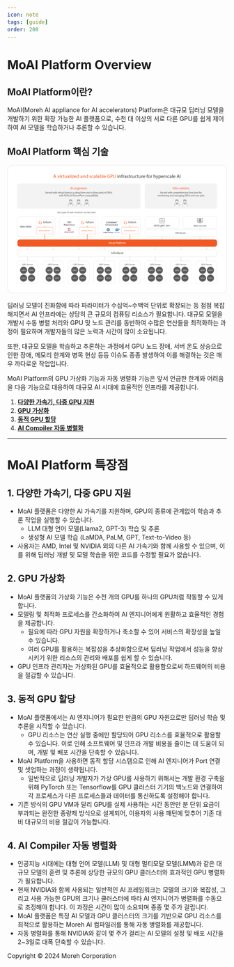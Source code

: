 ```yaml
---
icon: note
tags: [guide]
order: 200
---
```


# MoAI Platform Overview

## MoAI Platform이란?

MoAI(Moreh AI appliance for AI accelerators) Platform은 대규모 딥러닝 모델을 개발하기 위한 확장 가능한 AI 플랫폼으로, 수천 대 이상의 서로 다른 GPU를 쉽게 제어하여 AI 모델을 학습하거나 추론할 수 있습니다.

## MoAI Platform 핵심 기술

![](./img/overview_0111.png)



딥러닝 모델이 진화함에 따라 파라미터가 수십억~수백억 단위로 확장되는 등 점점 복잡해지면서 AI 인프라에는 상당히 큰 규모의 컴퓨팅 리소스가 필요합니다. 대규모 모델을 개발시 수동 병렬 처리와 GPU 및 노드 관리를 동반하여 수많은 연산들을 최적화하는 과정이 필요하며 개발자들의 많은 노력과 시간이 많이 소요됩니다.

또한, 대규모 모델을 학습하고 추론하는 과정에서 GPU 노드 장애, 서버 온도 상승으로 인한 장애, 메모리 한계와 병목 현상 등등 이슈도 종종 발생하여 이를 해결하는 것은 매우 까다로운 작업입니다.


MoAI Platform의 GPU 가상화 기능과 자동 병렬화 기능은 앞서 언급한 한계와 어려움을 다음 기능으로 대응하여 대규모 AI 시대에 효율적인 인프라를 제공합니다.

1. **[다양한 가속기, 다중 GPU 지원](http://docs.moreh.io/about-moai/#1-다양한-가속기-다중-gpu-지원)**
2. **[GPU 가상화](http://docs.moreh.io/about-moai/#2-gpu-가상화)**
3. **[동적 GPU 할당](http://docs.moreh.io/about-moai/#3-동적-gpu-할당)**
4. **[AI Compiler 자동 병렬화](http://docs.moreh.io/about-moai/#4-ai-compiler-자동-병렬화)**


---

# MoAI Platform 특장점

## **1. 다양한 가속기, 다중 GPU 지원**


- MoAI 플랫폼은 다양한 AI 가속기를 지원하며, GPU의 종류에 관계없이 학습과 추론 작업을 실행할 수 있습니다.
    - LLM 대형 언어 모델(Llama2, GPT-3) 학습 및 추론
    - 생성형 AI 모델 학습 (LaMDA, PaLM, GPT, Text-to-Video 등)
- 사용자는 AMD, Intel 및 NVIDIA 외의 다른 AI 가속기와 함께 사용할 수 있으며, 이를 위해 딥러닝 개발 및 모델 학습을 위한 코드를 수정할 필요가 없습니다.


## **2. GPU 가상화**

- MoAI 플랫폼의 가상화 기능은 수천 개의 GPU를 하나의 GPU처럼 작동할 수 있게 합니다.
- 모델링 및 최적화 프로세스를 간소화하여 AI 엔지니어에게 원활하고 효율적인 경험을 제공합니다.
    - 필요에 따라 GPU 자원을 확장하거나 축소할 수 있어 서비스의 확장성을 높일 수 있습니다.
    - 여러 GPU를 활용하는 복잡성을 추상화함으로써 딥러닝 작업에서 성능을 향상시키기 위한 리소스의 관리와 배포를 쉽게 할 수 있습니다.
- GPU 인프라 관리자는 가상화된 GPU를 효율적으로 활용함으로써 하드웨어의 비용을 절감할 수 있습니다.


## **3. 동적 GPU 할당**


- MoAI 플랫폼에서는 AI 엔지니어가 필요한 만큼의 GPU 자원으로만 딥러닝 학습 및 추론을 시작할 수 있습니다.
    - GPU 리소스는 연산 실행 중에만 할당되어 GPU 리소스를 효율적으로 활용할 수 있습니다. 이로 인해 소프트웨어 및 인프라 개발 비용을 줄이는 데 도움이 되며, 개발 및 배포 시간을 단축할 수 있습니다.
- MoAI Platform을 사용하면 동적 할당 시스템으로 인해 AI 엔지니어가 Port 연결 및 셋업하는 과정이 생략됩니다.
    - 일반적으로 딥러닝 개발자가 가상 GPU를 사용하기 위해서는 개발 환경 구축을 위해 PyTorch 또는 Tensorflow를 GPU 클러스터 기기의 백노드와 연결하여 각 프로세스가 다른 프로세스들과 데이터를 통신하도록 설정해야 합니다.
- 기존 방식의 GPU VM과 달리 GPU를 실제 사용하는 시간 동안만 분 단위 요금이 부과되는 완전한 종량제 방식으로 설계되어, 이용자의 사용 패턴에 맞추어 기존 대비 대규모의 비용 절감이 가능합니다.


## **4. AI Compiler 자동 병렬화**

- 인공지능 시대에는 대형 언어 모델(LLM) 및 대형 멀티모달 모델(LMM)과 같은 대규모 모델의 훈련 및 추론에 상당한 규모의 GPU 클러스터와 효과적인 GPU 병렬화가 필요합니다.
- 현재 NVIDIA와 함께 사용되는 일반적인 AI 프레임워크는 모델의 크기와 복잡성, 그리고 사용 가능한 GPU의 크기나 클러스터에 따라 AI 엔지니어가 병렬화를 수동으로 조정해야 합니다. 이 과정은 시간이 많이 소요되며 종종 몇 주가 걸립니다.
- MoAI 플랫폼은 특정 AI 모델과 GPU 클러스터의 크기를 기반으로 GPU 리소스를 최적으로 활용하는 Moreh AI 컴파일러를 통해 자동 병렬화를 제공합니다.
- 자동 병렬화를 통해 NVIDIA와 같이 몇 주가 걸리는 AI 모델의 설정 및 배포 시간을 2~3일로 대폭 단축할 수 있습니다.




Copyright © 2024 Moreh Corporation